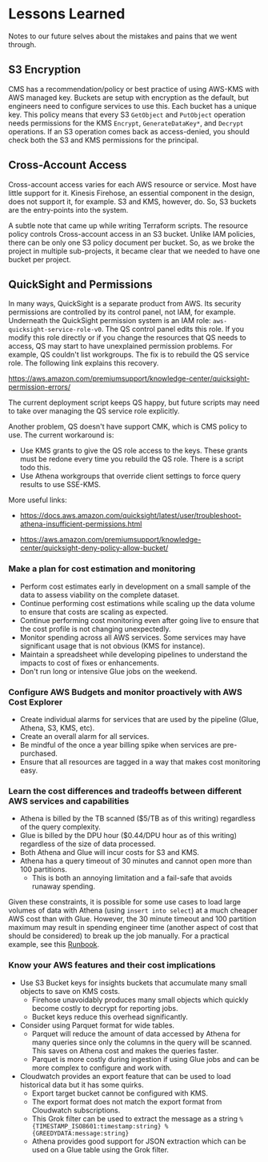 # Lessons Learned
Notes to our future selves about the mistakes and pains that we went through.

## S3 Encryption
CMS has a recommendation/policy or best practice of using AWS-KMS with AWS managed key. Buckets are setup with encryption as the default, but engineers need to configure services to use this. Each bucket has a unique key. This policy means that every S3 `GetObject` and `PutObject` operation needs permissions for the KMS `Encrypt`, `GenerateDataKey*`, and `Decrypt` operations. If an S3 operation comes back as access-denied, you should check both the S3 and KMS permissions for the principal.  

## Cross-Account Access
Cross-account access varies for each AWS resource or service. Most have little support for it. Kinesis Firehose, an essential component in the design, does not support it, for example. S3 and KMS, however, do. So, S3 buckets are the entry-points into the system. 

A subtle note that came up while writing Terraform scripts. The resource policy controls Cross-account access in an S3 bucket. Unlike IAM policies, there can be only one S3 policy document per bucket. So, as we broke the project in multiple sub-projects, it became clear that we needed to have one bucket per project.

## QuickSight and Permissions
In many ways, QuickSight is a separate product from AWS. Its security permissions are controlled by its control panel, not IAM, for example. Underneath the QuickSight permission system is an IAM role: `aws-quicksight-service-role-v0`. The QS control panel edits this role. If you modify this role directly or if you change the resources that QS needs to access, QS may start to have unexplained permission problems. For example, QS couldn't list workgroups. The fix is to rebuild the QS service role. The following link explains this recovery. 

https://aws.amazon.com/premiumsupport/knowledge-center/quicksight-permission-errors/

The current deployment script keeps QS happy, but future scripts may need to take over managing the QS service role explicitly. 

Another problem, QS doesn't have support CMK, which is CMS policy to use. The current workaround is:
- Use KMS grants to give the QS role access to the keys. These grants must be redone every time you rebuild the QS role. There is a script todo this. 
- Use Athena workgroups that override client settings to force query results to use SSE-KMS. 

More useful links:
- https://docs.aws.amazon.com/quicksight/latest/user/troubleshoot-athena-insufficient-permissions.html

- https://aws.amazon.com/premiumsupport/knowledge-center/quicksight-deny-policy-allow-bucket/

### Make a plan for cost estimation and monitoring

 - Perform cost estimates early in development on a small sample of the data to assess viability on the complete dataset. 
 - Continue performing cost estimations while scaling up the data volume to ensure that costs are scaling as expected. 
 - Continue performing cost monitoring even after going live to ensure that the cost profile is not changing unexpectedly. 
 - Monitor spending across all AWS services. Some services may have significant usage that is not obvious (KMS for instance).
 - Maintain a spreadsheet while developing pipelines to understand the impacts to cost of fixes or enhancements.
 - Don't run long or intensive Glue jobs on the weekend.

### Configure AWS Budgets and monitor proactively with AWS Cost Explorer

 - Create individual alarms for services that are used by the pipeline (Glue, Athena, S3, KMS, etc).
 - Create an overall alarm for all services.
 - Be mindful of the once a year billing spike when services are pre-purchased.
 - Ensure that all resources are tagged in a way that makes cost monitoring easy.

### Learn the cost differences and tradeoffs between different AWS services and capabilities

 - Athena is billed by the TB scanned ($5/TB as of this writing) regardless of the query complexity.
 - Glue is billed by the DPU hour ($0.44/DPU hour as of this writing) regardless of the size of data processed.
 - Both Athena and Glue will incur costs for S3 and KMS.
 - Athena has a query timeout of 30 minutes and cannot open more than 100 partitions.
   - This is both an annoying limitation and a fail-safe that avoids runaway spending.

Given these constraints, it is possible for some use cases to load large volumes of data with Athena (using
`insert into select`) at a much cheaper AWS cost than with Glue. However, the 30 minute timeout and 100 partition
maximum may result in spending engineer time (another aspect of cost that should be considered) to break up the job
manually. For a practical example, see this [Runbook](https://github.com/CMSgov/beneficiary-fhir-data/wiki/how-to-load-cloudwatch-historical-data#how-to-load-cloudwatch-historical-data).

### Know your AWS features and their cost implications

 - Use S3 Bucket keys for insights buckets that accumulate many small objects to save on KMS costs.
   - Firehose unavoidably produces many small objects which quickly become costly to decrypt for reporting jobs.
   - Bucket keys reduce this overhead significantly.
 - Consider using Parquet format for wide tables.
   - Parquet will reduce the amount of data accessed by Athena for many queries since only the columns in the query will
     be scanned. This saves on Athena cost and makes the queries faster.
   - Parquet is more costly during ingestion if using Glue jobs and can be more complex to configure and work with.
 - Cloudwatch provides an export feature that can be used to load historical data but it has some quirks.
   - Export target bucket cannot be configured with KMS.
   - The export format does not match the export format from Cloudwatch subscriptions.
   - This Grok filter can be used to extract the message as a string `%{TIMESTAMP_ISO8601:timestamp:string} %{GREEDYDATA:message:string}`
   - Athena provides good support for JSON extraction which can be used on a Glue table using the Grok filter.
 